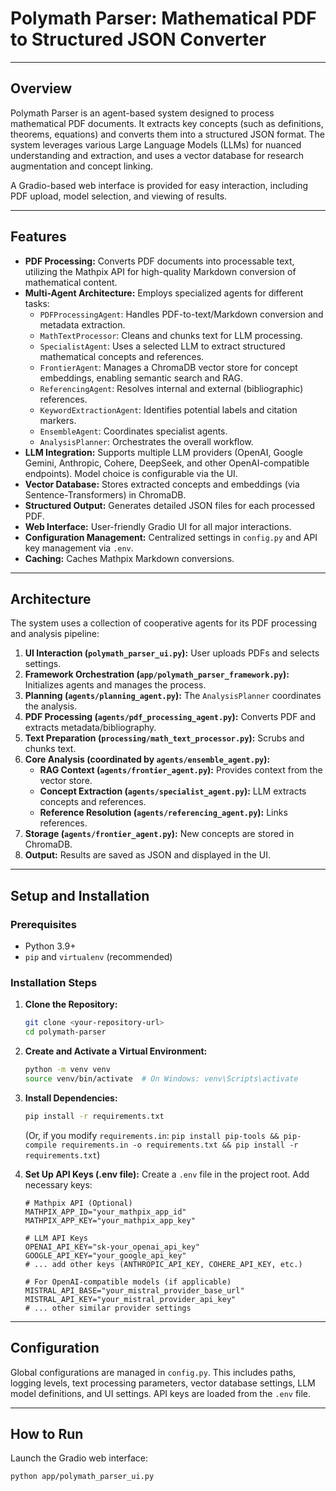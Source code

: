 # Polymath Parser: Mathematical PDF to Structured JSON Converter

---

## Overview

Polymath Parser is an agent-based system designed to process mathematical PDF documents. It extracts key concepts (such as definitions, theorems, equations) and converts them into a structured JSON format. The system leverages various Large Language Models (LLMs) for nuanced understanding and extraction, and uses a vector database for research augmentation and concept linking.

A Gradio-based web interface is provided for easy interaction, including PDF upload, model selection, and viewing of results.

---

## Features

* **PDF Processing:** Converts PDF documents into processable text, utilizing the Mathpix API for high-quality Markdown conversion of mathematical content.
* **Multi-Agent Architecture:** Employs specialized agents for different tasks:
    * `PDFProcessingAgent`: Handles PDF-to-text/Markdown conversion and metadata extraction.
    * `MathTextProcessor`: Cleans and chunks text for LLM processing.
    * `SpecialistAgent`: Uses a selected LLM to extract structured mathematical concepts and references.
    * `FrontierAgent`: Manages a ChromaDB vector store for concept embeddings, enabling semantic search and RAG.
    * `ReferencingAgent`: Resolves internal and external (bibliographic) references.
    * `KeywordExtractionAgent`: Identifies potential labels and citation markers.
    * `EnsembleAgent`: Coordinates specialist agents.
    * `AnalysisPlanner`: Orchestrates the overall workflow.
* **LLM Integration:** Supports multiple LLM providers (OpenAI, Google Gemini, Anthropic, Cohere, DeepSeek, and other OpenAI-compatible endpoints). Model choice is configurable via the UI.
* **Vector Database:** Stores extracted concepts and embeddings (via Sentence-Transformers) in ChromaDB.
* **Structured Output:** Generates detailed JSON files for each processed PDF.
* **Web Interface:** User-friendly Gradio UI for all major interactions.
* **Configuration Management:** Centralized settings in `config.py` and API key management via `.env`.
* **Caching:** Caches Mathpix Markdown conversions.

---

## Architecture

The system uses a collection of cooperative agents for its PDF processing and analysis pipeline:

1.  **UI Interaction (`polymath_parser_ui.py`):** User uploads PDFs and selects settings.
2.  **Framework Orchestration (`app/polymath_parser_framework.py`):** Initializes agents and manages the process.
3.  **Planning (`agents/planning_agent.py`):** The `AnalysisPlanner` coordinates the analysis.
4.  **PDF Processing (`agents/pdf_processing_agent.py`):** Converts PDF and extracts metadata/bibliography.
5.  **Text Preparation (`processing/math_text_processor.py`):** Scrubs and chunks text.
6.  **Core Analysis (coordinated by `agents/ensemble_agent.py`):**
    * **RAG Context (`agents/frontier_agent.py`):** Provides context from the vector store.
    * **Concept Extraction (`agents/specialist_agent.py`):** LLM extracts concepts and references.
    * **Reference Resolution (`agents/referencing_agent.py`):** Links references.
7.  **Storage (`agents/frontier_agent.py`):** New concepts are stored in ChromaDB.
8.  **Output:** Results are saved as JSON and displayed in the UI.

---

## Setup and Installation

### Prerequisites

* Python 3.9+
* `pip` and `virtualenv` (recommended)

### Installation Steps

1.  **Clone the Repository:**
    ```bash
    git clone <your-repository-url>
    cd polymath-parser
    ```

2.  **Create and Activate a Virtual Environment:**
    ```bash
    python -m venv venv
    source venv/bin/activate  # On Windows: venv\Scripts\activate
    ```

3.  **Install Dependencies:**
    ```bash
    pip install -r requirements.txt
    ```
    (Or, if you modify `requirements.in`: `pip install pip-tools && pip-compile requirements.in -o requirements.txt && pip install -r requirements.txt`)

4.  **Set Up API Keys (.env file):**
    Create a `.env` file in the project root. Add necessary keys:
    ```env
    # Mathpix API (Optional)
    MATHPIX_APP_ID="your_mathpix_app_id"
    MATHPIX_APP_KEY="your_mathpix_app_key"

    # LLM API Keys
    OPENAI_API_KEY="sk-your_openai_api_key"
    GOOGLE_API_KEY="your_google_api_key"
    # ... add other keys (ANTHROPIC_API_KEY, COHERE_API_KEY, etc.)

    # For OpenAI-compatible models (if applicable)
    MISTRAL_API_BASE="your_mistral_provider_base_url"
    MISTRAL_API_KEY="your_mistral_provider_api_key"
    # ... other similar provider settings
    ```

---

## Configuration

Global configurations are managed in `config.py`. This includes paths, logging levels, text processing parameters, vector database settings, LLM model definitions, and UI settings. API keys are loaded from the `.env` file.

---

## How to Run

Launch the Gradio web interface:

```bash
python app/polymath_parser_ui.py
